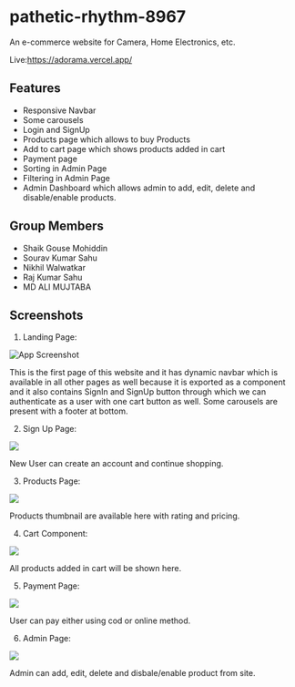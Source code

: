 # pathetic-rhythm-8967

An e-commerce website for Camera, Home Electronics, etc.

Live:https://adorama.vercel.app/

## Features

 - Responsive Navbar
 - Some carousels
 - Login and SignUp
 - Products page which allows to buy Products
 - Add to cart page which shows products added in cart
 - Payment page 
 - Sorting in Admin Page
 - Filtering in Admin Page
 - Admin Dashboard which allows admin to add, edit, delete and disable/enable products. 
 
 ## Group Members

 - Shaik Gouse Mohiddin
 - Sourav Kumar Sahu
 - Nikhil Walwatkar
 - Raj Kumar Sahu
 - MD ALI MUJTABA
 


## Screenshots

1. Landing Page:

![App Screenshot](https://i.ibb.co/JBgFFvq/Screenshot-2023-01-23-104129.png)

This is the first page of this website and it has dynamic navbar which is available in all other pages as well because it is exported
as a component and it also contains SignIn and SignUp button through which we can authenticate as a user with one cart button as well.
Some carousels are present with a footer at bottom.

2. Sign Up Page:

![](https://i.ibb.co/3kn3x0f/Screenshot-2023-01-23-104258.png)

New User can create an account and continue shopping.

3.  Products Page:

![](https://i.ibb.co/bdGSTQD/Screenshot-2023-01-23-104416.png)

Products thumbnail are available here with rating and pricing.

4. Cart Component:

![](https://i.ibb.co/H7t2MPj/Screenshot-2023-01-23-104641.png)

All products added in cart will be shown here.

5. Payment Page:

![](https://i.ibb.co/wB2ZRMm/Screenshot-2023-01-23-105054.png)

User can pay either using cod or online method.

6. Admin Page:

![](https://i.ibb.co/p0954FV/Screenshot-2023-01-23-105132.png)

Admin can add, edit, delete and disbale/enable product from site.
